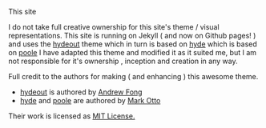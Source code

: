 This site

I do not take full creative ownership for this site's theme / visual representations. 
This site is running on Jekyll ( and now on Github pages! ) and uses the [hydeout](https://github.com/fongandrew/hydeout) theme which in turn is based on [hyde](https://github.com/poole/hyde) which is based on [poole](http://getpoole.com/) 
I have adapted this theme and modified it as it suited me, but I am not responsible for it's ownership , inception and creation in any way. 

Full credit to the authors for making ( and enhancing ) this awesome theme.
-  [hydeout](https://github.com/fongandrew/hydeout) is authored by [Andrew Fong](https://www.andrewfong.com/) 
-  [hyde](https://github.com/poole/hyde) and [poole](http://getpoole.com/) are  authored by [Mark Otto](http://mdo.fm/)

Their work is licensed as <a href="{{ site.baseurl }}/LICENSE.md">MIT License.</a>
